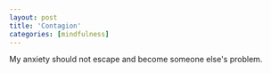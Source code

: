 ```yaml
---
layout: post
title: 'Contagion'
categories: [mindfulness]
---
```

My anxiety should not escape and become someone else's problem.